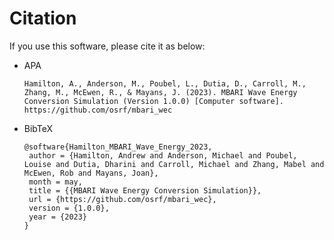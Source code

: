 # Citation

If you use this software, please cite it as below:

- APA

  ```
  Hamilton, A., Anderson, M., Poubel, L., Dutia, D., Carroll, M., Zhang, M., McEwen, R., & Mayans, J. (2023). MBARI Wave Energy Conversion Simulation (Version 1.0.0) [Computer software]. https://github.com/osrf/mbari_wec
  ```

- BibTeX

  ```
  @software{Hamilton_MBARI_Wave_Energy_2023,
   author = {Hamilton, Andrew and Anderson, Michael and Poubel, Louise and Dutia, Dharini and Carroll, Michael and Zhang, Mabel and McEwen, Rob and Mayans, Joan},
   month = may,
   title = {{MBARI Wave Energy Conversion Simulation}},
   url = {https://github.com/osrf/mbari_wec},
   version = {1.0.0},
   year = {2023}
  }
  ```

